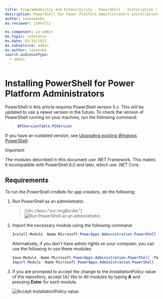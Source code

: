 ```yaml
---
title: Programmability and Extensibility - PowerShell - Installation | Microsoft Docs
description: PowerShell for Power Platform Administrators installation
author: laneswenka
ms.reviewer: jimholtz

ms.component: pa-admin
ms.topic: reference
ms.date: 03/19/2021
ms.subservice: admin
ms.author: laswenka
search.audienceType: 
  - admin
---
```


# Installing PowerShell for Power Platform Administrators
PowerShell in this article requires PowerShell version 5.x.  This will be updated to use a newer version in the future. To check the version of PowerShell running on your machine, run the following command:

> ```powershell
> $PSVersionTable.PSVersion
> ```

If you have an outdated version, see [Upgrading existing Windows PowerShell](/powershell/scripting/windows-powershell/install/installing-windows-powershell#upgrading-existing-windows-powershell).  

> [!IMPORTANT]
> The modules described in this document use .NET Framework. This makes it incompatible with PowerShell 6.0 and later, which use .NET Core. 

## Requirements
To run the PowerShell cmdlets for app creators, do the following:

1. Run PowerShell as an administrator.

   > [!div class="mx-imgBorder"] 
   > ![Run PowerShell as an administrator.](media/open-powershell-as-admin75.png "Run PowerShell as an administrator")

2. Import the necessary module using the following command:

    ```powershell
    Install-Module -Name Microsoft.PowerApps.Administration.PowerShell
    ```

    Alternatively, if you don't have admin rights on your computer, you can use the following to use these modules:

    ```powershell
    Save-Module -Name Microsoft.PowerApps.Administration.PowerShell -Path
    Import-Module -Name Microsoft.PowerApps.Administration.PowerShell
    ```

3. If you are prompted to accept the change to the *InstallationPolicy* value of the repository, accept [A] Yes to All modules by typing **A** and pressing **Enter** for each module.

   ![Accept InstallationPolicy value.](media/accept-installationpolicy-value75.png "Accept InstallationPolicy value")
